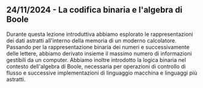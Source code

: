 ## 24/11/2024 - La codifica binaria e l'algebra di Boole
Durante questa lezione introduttiva abbiamo esplorato le rappresentazioni dei dati astratti all'interno della memoria di un moderno calcolatore. Passando per la rappresentazione binaria dei numeri e successivamente delle lettere, abbiamo derivato insieme il massimo numero di informazioni gestibili da un computer. Abbiamo inoltre introdotto la logica binaria nel contesto dell'algebra di Boole, necessaria per operazioni di controllo di flusso e successive implementazioni di linguaggio macchina e linguaggi più astratti.
